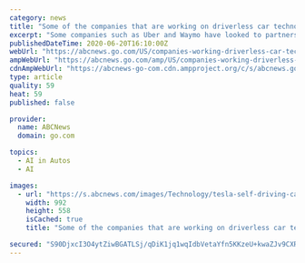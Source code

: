 ```yaml
---
category: news
title: "Some of the companies that are working on driverless car technology"
excerpt: "Some companies such as Uber and Waymo have looked to partnerships ... also has two concepts for driverless cars that use artificial intelligence to operate, but it continues to look ahead at ..."
publishedDateTime: 2020-06-20T16:10:00Z
webUrl: "https://abcnews.go.com/US/companies-working-driverless-car-technology/story?id=53872985"
ampWebUrl: "https://abcnews.go.com/amp/US/companies-working-driverless-car-technology/story?id=53872985"
cdnAmpWebUrl: "https://abcnews-go-com.cdn.ampproject.org/c/s/abcnews.go.com/amp/US/companies-working-driverless-car-technology/story?id=53872985"
type: article
quality: 59
heat: 59
published: false

provider:
  name: ABCNews
  domain: go.com

topics:
  - AI in Autos
  - AI

images:
  - url: "https://s.abcnews.com/images/Technology/tesla-self-driving-car-gty-mem-180320_hpMain_16x9_992.jpg"
    width: 992
    height: 558
    isCached: true
    title: "Some of the companies that are working on driverless car technology"

secured: "S90DjxcI3O4ytZiwBGATLSj/qDiK1jq1wqIdbVetaYfn5KKzeU+kwaZJv9CXR7oNqu8052c5c36MnCZe/hnlXC2K1VYCx49SS7c86HemrINJWcpSTa53oJxQbv17nU59xvi2gVEXiZIQbTyjMeyKZB1GlQdbewF+xqnB/OIMj5nefFUY7A/byMX2rUkz0GzpDexm1g7aFGl2K65i0Rq/bdu/vVQkYtzMPGlADYAwAgkgJrolvIDUYLq+fhKETQwCVezbhlBOX/4ihOPtcK9VhXToJhMAjGVzWqe9EtdcwlRWpLT/e7ptOjQ1tAJuvsY/Fh/w0FdwaWFOm/Ra0OsCnw==;Ge4IXrurYrBFS9gNglnJpw=="
---
```


